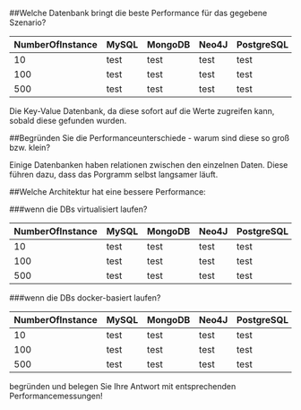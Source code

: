 ##Welche Datenbank bringt die beste Performance für das gegebene Szenario?

| NumberOfInstance | MySQL | MongoDB | Neo4J | PostgreSQL | Redis | Cassandra | Infinispan |
|---|-------|-------|-------|-------|-------|-------|-------|
| 10 | test | test | test | test | test | test | test |
| 100 | test | test | test | test | test | test | test |
| 500 | test | test | test | test | test | test | test |

Die Key-Value Datenbank, da diese sofort auf die Werte zugreifen kann, sobald diese gefunden wurden.
  
##Begründen Sie die Performanceunterschiede - warum sind diese so groß bzw. klein?

Einige Datenbanken haben relationen zwischen den einzelnen Daten. Diese führen dazu, dass das Porgramm
selbst langsamer läuft.

##Welche Architektur hat eine bessere Performance:

###wenn die DBs virtualisiert laufen?

| NumberOfInstance | MySQL | MongoDB | Neo4J | PostgreSQL | Redis | Cassandra | Infinispan |
|---|-------|-------|-------|-------|-------|-------|-------|
| 10 | test | test | test | test | test | test | test |
| 100 | test | test | test | test | test | test | test |
| 500 | test | test | test | test | test | test | test |

###wenn die DBs docker-basiert laufen?

| NumberOfInstance | MySQL | MongoDB | Neo4J | PostgreSQL | Redis | Cassandra | Infinispan |
|---|-------|-------|-------|-------|-------|-------|-------|
| 10 | test | test | test | test | test | test | test |
| 100 | test | test | test | test | test | test | test |
| 500 | test | test | test | test | test | test | test |

begründen und belegen Sie Ihre Antwort mit entsprechenden
Performancemessungen!